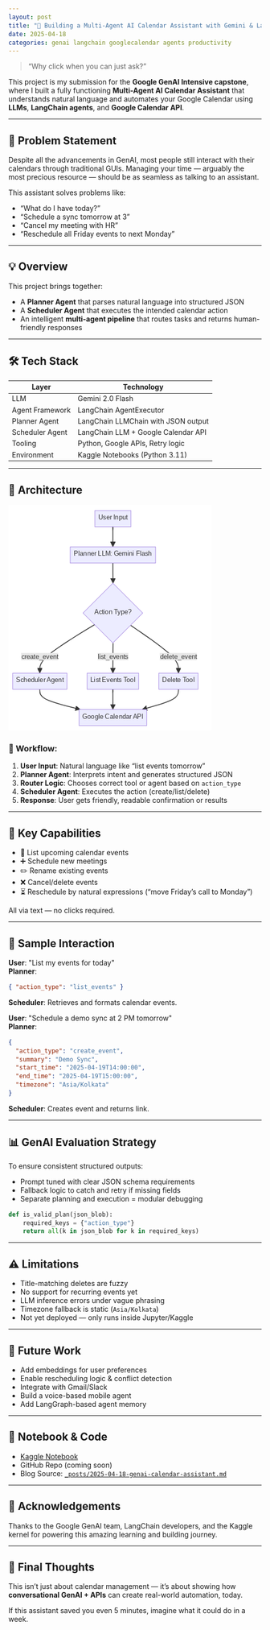 ```yaml
---
layout: post
title: "🤖 Building a Multi-Agent AI Calendar Assistant with Gemini & LangChain"
date: 2025-04-18
categories: genai langchain googlecalendar agents productivity
---
```


> “Why click when you can just ask?”

This project is my submission for the **Google GenAI Intensive capstone**, where I built a fully functioning **Multi-Agent AI Calendar Assistant** that understands natural language and automates your Google Calendar using **LLMs**, **LangChain agents**, and **Google Calendar API**.

---

## 🧩 Problem Statement

Despite all the advancements in GenAI, most people still interact with their calendars through traditional GUIs. Managing your time — arguably the most precious resource — should be as seamless as talking to an assistant.

This assistant solves problems like:

- “What do I have today?”
- “Schedule a sync tomorrow at 3”
- “Cancel my meeting with HR”
- “Reschedule all Friday events to next Monday”

---

## 💡 Overview

This project brings together:

- A **Planner Agent** that parses natural language into structured JSON
- A **Scheduler Agent** that executes the intended calendar action
- An intelligent **multi-agent pipeline** that routes tasks and returns human-friendly responses

---

## 🛠️ Tech Stack

| Layer              | Technology                          |
|-------------------|--------------------------------------|
| LLM                | Gemini 2.0 Flash                     |
| Agent Framework    | LangChain AgentExecutor              |
| Planner Agent      | LangChain LLMChain with JSON output |
| Scheduler Agent    | LangChain LLM + Google Calendar API |
| Tooling            | Python, Google APIs, Retry logic    |
| Environment        | Kaggle Notebooks (Python 3.11)       |

---

## 📐 Architecture

![AI Calendar Assistant Architecture](image.png)

### 🔁 Workflow:

1. **User Input**: Natural language like “list events tomorrow”
2. **Planner Agent**: Interprets intent and generates structured JSON
3. **Router Logic**: Chooses correct tool or agent based on `action_type`
4. **Scheduler Agent**: Executes the action (create/list/delete)
5. **Response**: User gets friendly, readable confirmation or results

---

## 🤝 Key Capabilities

- 📅 List upcoming calendar events
- ➕ Schedule new meetings
- ✏️ Rename existing events
- ❌ Cancel/delete events
- ⏳ Reschedule by natural expressions (“move Friday’s call to Monday”)

All via text — no clicks required.

---

## 🧠 Sample Interaction

**User**: "List my events for today"  
**Planner**:
```json
{ "action_type": "list_events" }
```

**Scheduler**: Retrieves and formats calendar events.

**User**: "Schedule a demo sync at 2 PM tomorrow"  
**Planner**:
```json
{
  "action_type": "create_event",
  "summary": "Demo Sync",
  "start_time": "2025-04-19T14:00:00",
  "end_time": "2025-04-19T15:00:00",
  "timezone": "Asia/Kolkata"
}
```

**Scheduler**: Creates event and returns link.

---

## 📊 GenAI Evaluation Strategy

To ensure consistent structured outputs:
- Prompt tuned with clear JSON schema requirements
- Fallback logic to catch and retry if missing fields
- Separate planning and execution = modular debugging

```python
def is_valid_plan(json_blob):
    required_keys = {"action_type"}
    return all(k in json_blob for k in required_keys)
```

---

## ⚠️ Limitations

- Title-matching deletes are fuzzy
- No support for recurring events yet
- LLM inference errors under vague phrasing
- Timezone fallback is static (`Asia/Kolkata`)
- Not yet deployed — only runs inside Jupyter/Kaggle

---

## 🔮 Future Work

- Add embeddings for user preferences
- Enable rescheduling logic & conflict detection
- Integrate with Gmail/Slack
- Build a voice-based mobile agent
- Add LangGraph-based agent memory

---

## 📁 Notebook & Code

- [Kaggle Notebook](https://kaggle.com/)
- GitHub Repo (coming soon)
- Blog Source: [`_posts/2025-04-18-genai-calendar-assistant.md`](#)

---

## 🙌 Acknowledgements

Thanks to the Google GenAI team, LangChain developers, and the Kaggle kernel for powering this amazing learning and building journey.

---

## 🎯 Final Thoughts

This isn’t just about calendar management — it’s about showing how **conversational GenAI + APIs** can create real-world automation, today.

If this assistant saved you even 5 minutes, imagine what it could do in a week.

